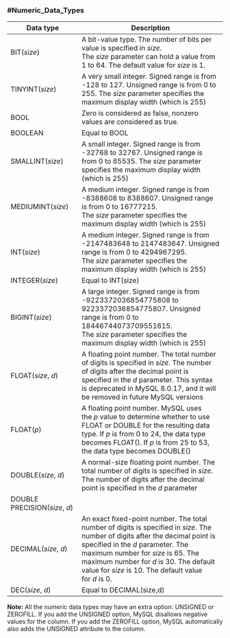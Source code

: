### #Numeric_Data_Types

|Data type|Description|
|---|---|
|BIT(_size_)|A bit-value type. The number of bits per value is specified in _size_. The _size_ parameter can hold a value from 1 to 64. The default value for _size_ is 1.|
|TINYINT(_size_)|A very small integer. Signed range is from -128 to 127. Unsigned range is from 0 to 255. The _size_ parameter specifies the maximum display width (which is 255)|
|BOOL|Zero is considered as false, nonzero values are considered as true.|
|BOOLEAN|Equal to BOOL|
|SMALLINT(_size_)|A small integer. Signed range is from -32768 to 32767. Unsigned range is from 0 to 65535. The _size_ parameter specifies the maximum display width (which is 255)|
|MEDIUMINT(_size_)|A medium integer. Signed range is from -8388608 to 8388607. Unsigned range is from 0 to 16777215. The _size_ parameter specifies the maximum display width (which is 255)|
|INT(_size_)|A medium integer. Signed range is from -2147483648 to 2147483647. Unsigned range is from 0 to 4294967295. The _size_ parameter specifies the maximum display width (which is 255)|
|INTEGER(_size_)|Equal to INT(size)|
|BIGINT(_size_)|A large integer. Signed range is from -9223372036854775808 to 9223372036854775807. Unsigned range is from 0 to 18446744073709551615. The _size_ parameter specifies the maximum display width (which is 255)|
|FLOAT(_size_, _d_)|A floating point number. The total number of digits is specified in _size_. The number of digits after the decimal point is specified in the _d_ parameter. This syntax is deprecated in MySQL 8.0.17, and it will be removed in future MySQL versions|
|FLOAT(_p_)|A floating point number. MySQL uses the _p_ value to determine whether to use FLOAT or DOUBLE for the resulting data type. If _p_ is from 0 to 24, the data type becomes FLOAT(). If _p_ is from 25 to 53, the data type becomes DOUBLE()|
|DOUBLE(_size_, _d_)|A normal-size floating point number. The total number of digits is specified in _size_. The number of digits after the decimal point is specified in the _d_ parameter|
|DOUBLE PRECISION(_size_, _d_)||
|DECIMAL(_size_, _d_)|An exact fixed-point number. The total number of digits is specified in _size_. The number of digits after the decimal point is specified in the _d_ parameter. The maximum number for _size_ is 65. The maximum number for _d_ is 30. The default value for _size_ is 10. The default value for _d_ is 0.|
|DEC(_size_, _d_)|Equal to DECIMAL(size,d)|

**Note:** All the numeric data types may have an extra option: UNSIGNED or ZEROFILL. If you add the UNSIGNED option, MySQL disallows negative values for the column. If you add the ZEROFILL option, MySQL automatically also adds the UNSIGNED attribute to the column.